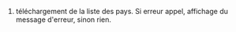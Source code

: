 1. téléchargement de la liste des pays. Si erreur appel, affichage du message d'erreur, sinon rien.
